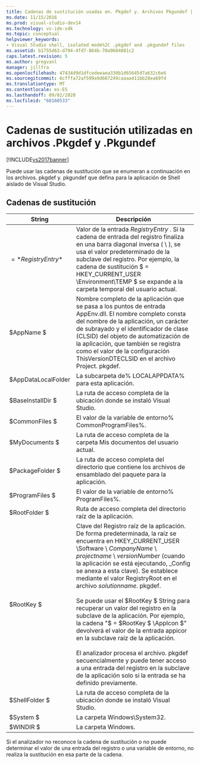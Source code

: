 ```yaml
---
title: Cadenas de sustitución usadas en. Pkgdef y. Archivos Pkgundef | Microsoft Docs
ms.date: 11/15/2016
ms.prod: visual-studio-dev14
ms.technology: vs-ide-sdk
ms.topic: conceptual
helpviewer_keywords:
- Visual Studio shell, isolated mode%2C .pkgdef and .pkgundef files
ms.assetid: b1755d63-d794-4fd7-864b-70a9684881c2
caps.latest.revision: 5
ms.author: gregvanl
manager: jillfra
ms.openlocfilehash: 47434d9d1dfcedeeaea330b1d65645d7a632c6e6
ms.sourcegitcommit: 6cfffa72af599a9d667249caaaa411bb28ea69fd
ms.translationtype: MT
ms.contentlocale: es-ES
ms.lasthandoff: 09/02/2020
ms.locfileid: "68160533"
---
```

# <a name="substitution-strings-used-in-pkgdef-and-pkgundef-files"></a>Cadenas de sustitución utilizadas en archivos .Pkgdef y .Pkgundef
[!INCLUDE[vs2017banner](../includes/vs2017banner.md)]

Puede usar las cadenas de sustitución que se enumeran a continuación en los archivos. pkgdef y. pkgundef que defina para la aplicación de Shell aislado de Visual Studio.  
  
## <a name="substitution-strings"></a>Cadenas de sustitución  
  
|String|Descripción|  
|------------|-----------------|  
|$=*RegistryEntry*$|Valor de la entrada *RegistryEntry* . Si la cadena de entrada del registro finaliza en una barra diagonal inversa ( \\ ), se usa el valor predeterminado de la subclave del registro. Por ejemplo, la cadena de sustitución $ = HKEY_CURRENT_USER \Environment\TEMP $ se expande a la carpeta temporal del usuario actual.|  
|$AppName $|Nombre completo de la aplicación que se pasa a los puntos de entrada AppEnv.dll. El nombre completo consta del nombre de la aplicación, un carácter de subrayado y el identificador de clase (CLSID) del objeto de automatización de la aplicación, que también se registra como el valor de la configuración ThisVersionDTECLSID en el archivo Project. pkgdef.|  
|$AppDataLocalFolder|La subcarpeta de% LOCALAPPDATA% para esta aplicación.|  
|$BaseInstallDir $|La ruta de acceso completa de la ubicación donde se instaló Visual Studio.|  
|$CommonFiles $|El valor de la variable de entorno% CommonProgramFiles%.|  
|$MyDocuments $|La ruta de acceso completa de la carpeta Mis documentos del usuario actual.|  
|$PackageFolder $|La ruta de acceso completa del directorio que contiene los archivos de ensamblado del paquete para la aplicación.|  
|$ProgramFiles $|El valor de la variable de entorno% ProgramFiles%.|  
|$RootFolder $|Ruta de acceso completa del directorio raíz de la aplicación.|  
|$RootKey $|Clave del Registro raíz de la aplicación. De forma predeterminada, la raíz se encuentra en HKEY_CURRENT_USER \Software \\ *CompanyName* \\ *projectname* \\ *versionNumber* (cuando la aplicación se está ejecutando, _Config se anexa a esta clave). Se establece mediante el valor RegistryRoot en el archivo *solutionname*. pkgdef.<br /><br /> Se puede usar el $RootKey $ String para recuperar un valor del registro en la subclave de la aplicación. Por ejemplo, la cadena "$ = $RootKey $ \AppIcon $" devolverá el valor de la entrada appicor en la subclave raíz de la aplicación.<br /><br /> El analizador procesa el archivo. pkgdef secuencialmente y puede tener acceso a una entrada del registro en la subclave de la aplicación solo si la entrada se ha definido previamente.|  
|$ShellFolder $|La ruta de acceso completa de la ubicación donde se instaló Visual Studio.|  
|$System $|La carpeta Windows\System32.|  
|$WINDIR $|La carpeta Windows.|  
  
 Si el analizador no reconoce la cadena de sustitución o no puede determinar el valor de una entrada del registro o una variable de entorno, no realiza la sustitución en esa parte de la cadena.
